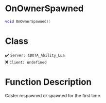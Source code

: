 # OnOwnerSpawned
```lua
void OnOwnerSpawned()
```
# Class
✔️ `Server: CDOTA_Ability_Lua`  
❌ `Client: undefined`  

# Function Description
Caster respawned or spawned for the first time.

